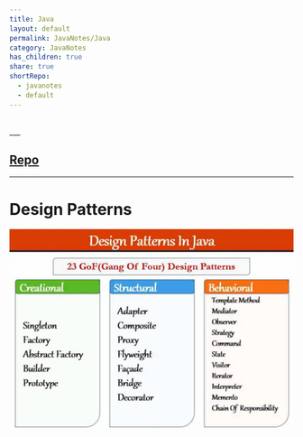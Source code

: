 ```yaml
---
title: Java
layout: default
permalink: JavaNotes/Java
category: JavaNotes
has_children: true
share: true
shortRepo:
  - javanotes
  - default
---
```


<br/>            
___

## [Repo](https://github.com/14paxton/JavaNotes)

---

# Design Patterns

![JavaDesignPaterns.png](..%2Fassets%2Fimages%2FJavaDesignPaterns.png)
